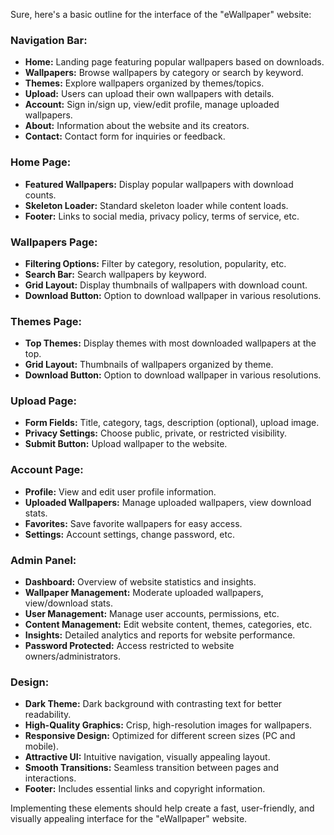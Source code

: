 Sure, here's a basic outline for the interface of the "eWallpaper" website:

### Navigation Bar:
- **Home:** Landing page featuring popular wallpapers based on downloads.
- **Wallpapers:** Browse wallpapers by category or search by keyword.
- **Themes:** Explore wallpapers organized by themes/topics.
- **Upload:** Users can upload their own wallpapers with details.
- **Account:** Sign in/sign up, view/edit profile, manage uploaded wallpapers.
- **About:** Information about the website and its creators.
- **Contact:** Contact form for inquiries or feedback.

### Home Page:
- **Featured Wallpapers:** Display popular wallpapers with download counts.
- **Skeleton Loader:** Standard skeleton loader while content loads.
- **Footer:** Links to social media, privacy policy, terms of service, etc.

### Wallpapers Page:
- **Filtering Options:** Filter by category, resolution, popularity, etc.
- **Search Bar:** Search wallpapers by keyword.
- **Grid Layout:** Display thumbnails of wallpapers with download count.
- **Download Button:** Option to download wallpaper in various resolutions.

### Themes Page:
- **Top Themes:** Display themes with most downloaded wallpapers at the top.
- **Grid Layout:** Thumbnails of wallpapers organized by theme.
- **Download Button:** Option to download wallpaper in various resolutions.

### Upload Page:
- **Form Fields:** Title, category, tags, description (optional), upload image.
- **Privacy Settings:** Choose public, private, or restricted visibility.
- **Submit Button:** Upload wallpaper to the website.

### Account Page:
- **Profile:** View and edit user profile information.
- **Uploaded Wallpapers:** Manage uploaded wallpapers, view download stats.
- **Favorites:** Save favorite wallpapers for easy access.
- **Settings:** Account settings, change password, etc.

### Admin Panel:
- **Dashboard:** Overview of website statistics and insights.
- **Wallpaper Management:** Moderate uploaded wallpapers, view/download stats.
- **User Management:** Manage user accounts, permissions, etc.
- **Content Management:** Edit website content, themes, categories, etc.
- **Insights:** Detailed analytics and reports for website performance.
- **Password Protected:** Access restricted to website owners/administrators.

### Design:
- **Dark Theme:** Dark background with contrasting text for better readability.
- **High-Quality Graphics:** Crisp, high-resolution images for wallpapers.
- **Responsive Design:** Optimized for different screen sizes (PC and mobile).
- **Attractive UI:** Intuitive navigation, visually appealing layout.
- **Smooth Transitions:** Seamless transition between pages and interactions.
- **Footer:** Includes essential links and copyright information.

Implementing these elements should help create a fast, user-friendly, and visually appealing interface for the "eWallpaper" website.
